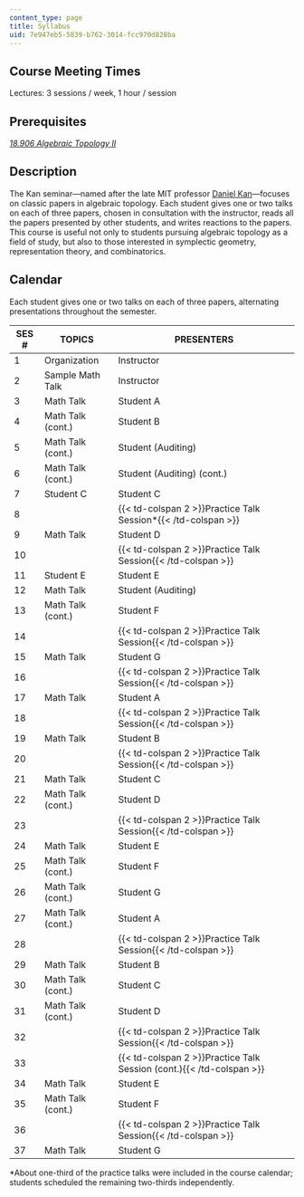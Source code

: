 ```yaml
---
content_type: page
title: Syllabus
uid: 7e947eb5-5839-b762-3014-fcc970d828ba
---
```


Course Meeting Times
--------------------

Lectures: 3 sessions / week, 1 hour / session

Prerequisites
-------------

[_18.906 Algebraic Topology II_](/courses/18-906-algebraic-topology-ii-spring-2020)

Description
-----------

The Kan seminar—named after the late MIT professor [Daniel Kan](http://math.mit.edu/about/history/obituaries/kan.php)—focuses on classic papers in algebraic topology. Each student gives one or two talks on each of three papers, chosen in consultation with the instructor, reads all the papers presented by other students, and writes reactions to the papers. This course is useful not only to students pursuing algebraic topology as a field of study, but also to those interested in symplectic geometry, representation theory, and combinatorics.

Calendar
--------

Each student gives one or two talks on each of three papers, alternating presentations throughout the semester.

| SES # | TOPICS | PRESENTERS |
| --- | --- | --- |
| 1 | Organization | Instructor |
| 2 | Sample Math Talk | Instructor |
| 3 | Math Talk | Student A |
| 4 | Math Talk (cont.) | Student B |
| 5 | Math Talk (cont.) | Student (Auditing) |
| 6 | Math Talk (cont.) | Student (Auditing) (cont.) |
| 7 | Student C | Student C |
| 8 || {{< td-colspan 2 >}}Practice Talk Session\*{{< /td-colspan >}} ||
| 9 | Math Talk | Student D |
| 10 || {{< td-colspan 2 >}}Practice Talk Session{{< /td-colspan >}} ||
| 11 | Student E | Student E |
| 12 | Math Talk | Student (Auditing) |
| 13 | Math Talk (cont.) | Student F |
| 14 || {{< td-colspan 2 >}}Practice Talk Session{{< /td-colspan >}} ||
| 15 | Math Talk | Student G |
| 16 || {{< td-colspan 2 >}}Practice Talk Session{{< /td-colspan >}} ||
| 17 | Math Talk | Student A |
| 18 || {{< td-colspan 2 >}}Practice Talk Session{{< /td-colspan >}} ||
| 19 | Math Talk | Student B |
| 20 || {{< td-colspan 2 >}}Practice Talk Session{{< /td-colspan >}} ||
| 21 | Math Talk | Student C |
| 22 | Math Talk (cont.) | Student D |
| 23 || {{< td-colspan 2 >}}Practice Talk Session{{< /td-colspan >}} ||
| 24 | Math Talk | Student E |
| 25 | Math Talk (cont.) | Student F |
| 26 | Math Talk (cont.) | Student G |
| 27 | Math Talk (cont.) | Student A |
| 28 || {{< td-colspan 2 >}}Practice Talk Session{{< /td-colspan >}} ||
| 29 | Math Talk | Student B |
| 30 | Math Talk (cont.) | Student C |
| 31 | Math Talk (cont.) | Student D |
| 32 || {{< td-colspan 2 >}}Practice Talk Session{{< /td-colspan >}} ||
| 33 || {{< td-colspan 2 >}}Practice Talk Session (cont.){{< /td-colspan >}} ||
| 34 | Math Talk | Student E |
| 35 | Math Talk (cont.) | Student F |
| 36 || {{< td-colspan 2 >}}Practice Talk Session{{< /td-colspan >}} ||
| 37 | Math Talk | Student G 

\*About one-third of the practice talks were included in the course calendar; students scheduled the remaining two-thirds independently.